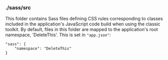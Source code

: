 ### ./sass/src

This folder contains Sass files defining CSS rules corresponding to classes
included in the application's JavaScript code build when using the classic toolkit.
By default, files in this folder are mapped to the application's root namespace, 'DeleteThis'.
This is set in `"app.json"`:

    "sass": {
        "namespace": "DeleteThis"
    }